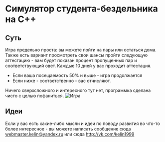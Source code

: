# Симулятор студента-бездельника на С++
## Суть
Игра предельно проста: вы можете пойти на пары или остаться дома.
Также есть вариант просмотреть свои шансы пройти следующую аттестацию - вам будет показан процент пропущенных пар и соответствующий овет.
Каждые 10 дней у вас проходит аттестация. 
+ Если ваша посещаемость 50% и выше - игра продолжается
+ Если ниже - соответственно - вас отчисляют.

Ничего сверхсложного и интересного тут нет, программка сделана чисто с целью пофаниться.
![Игра](https://pbs.twimg.com/media/CxtT7_IWgAUVWew.jpg:large)
## Идеи
Если у вас есть какие-либо мысли и идеи по поводу развития во что-то более интересное - вы можете написать сообщение сюда webmaster.kelin@yandex.ru или cюда http://vk.com/kelin1999
